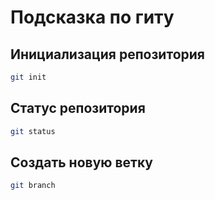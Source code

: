 # Подсказка по гиту

## Инициализация репозитория

```sh
git init
```

## Статус репозитория

```sh
git status
```

## Создать новую ветку

```sh
git branch
```


